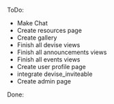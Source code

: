 ToDo:
- Make Chat
- Create resources page
- Create gallery
- Finish all devise views
- Finish all announcements views
- Finish all events views
- Create user profile page
- integrate devise_inviteable
- Create admin page

Done: 